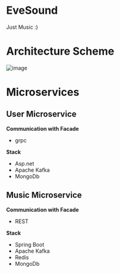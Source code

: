 # EveSound
Just Music :)

# Architecture Scheme
![image](https://github.com/user-attachments/assets/aa1f698f-2e23-4971-a055-4c9823825625)


# Microservices
## User Microservice
**Communication with Facade**
- grpc

**Stack**
- Asp.net
- Apache Kafka
- MongoDb

## Music Microservice
**Communication with Facade**
- REST

**Stack**
- Spring Boot
- Apache Kafka
- Redis
- MongoDb




